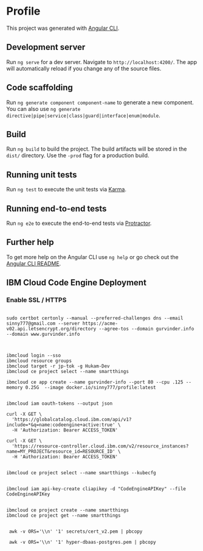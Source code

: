 # Profile

This project was generated with [Angular CLI](https://github.com/angular/angular-cli).

## Development server

Run `ng serve` for a dev server. Navigate to `http://localhost:4200/`. The app will automatically reload if you change any of the source files.

## Code scaffolding

Run `ng generate component component-name` to generate a new component. You can also use `ng generate directive|pipe|service|class|guard|interface|enum|module`.

## Build

Run `ng build` to build the project. The build artifacts will be stored in the `dist/` directory. Use the `-prod` flag for a production build.

## Running unit tests

Run `ng test` to execute the unit tests via [Karma](https://karma-runner.github.io).

## Running end-to-end tests

Run `ng e2e` to execute the end-to-end tests via [Protractor](http://www.protractortest.org/).

## Further help

To get more help on the Angular CLI use `ng help` or go check out the [Angular CLI README](https://github.com/angular/angular-cli/blob/master/README.md).

## IBM Cloud Code Engine Deployment

### Enable SSL / HTTPS

```

sudo certbot certonly --manual --preferred-challenges dns --email sinny777@gmail.com --server https://acme-v02.api.letsencrypt.org/directory --agree-tos --domain gurvinder.info --domain www.gurvinder.info


```

```

ibmcloud login --sso
ibmcloud resource groups
ibmcloud target -r jp-tok -g Hukam-Dev
ibmcloud ce project select --name smartthings

ibmcloud ce app create --name gurvinder-info --port 80 --cpu .125 --memory 0.25G  --image docker.io/sinny777/profile:latest


ibmcloud iam oauth-tokens --output json

curl -X GET \
  'https://globalcatalog.cloud.ibm.com/api/v1?include=*&q=name:codeengine+active:true' \
  -H 'Authorization: Bearer ACCESS_TOKEN'

curl -X GET \
  'https://resource-controller.cloud.ibm.com/v2/resource_instances?name=MY_PROJECT&resource_id=RESOURCE_ID' \
  -H 'Authorization: Bearer ACCESS_TOKEN'


ibmcloud ce project select --name smartthings --kubecfg


ibmcloud iam api-key-create cliapikey -d "CodeEngineAPIKey" --file CodeEngineAPIKey


ibmcloud ce project create --name smartthings
ibmcloud ce project get --name smartthings


 awk -v ORS='\\n' '1' secrets/cert_v2.pem | pbcopy

 awk -v ORS='\\n' '1' hyper-dbaas-postgres.pem | pbcopy

 


```
